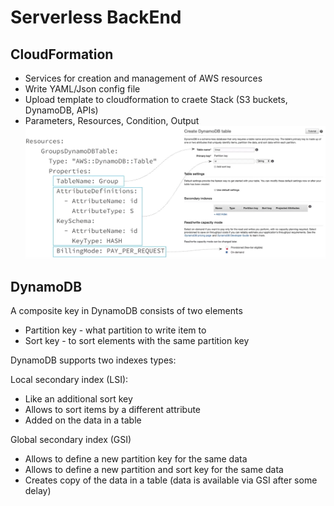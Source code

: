 # Serverless BackEnd
## CloudFormation
- Services for creation and management of AWS resources
- Write YAML/Json config file
- Upload template to cloudformation to craete Stack (S3 buckets, DynamoDB, APIs)
- Parameters, Resources, Condition, Output
![CloudFormation](./fig/CloudFormation.png)

## DynamoDB
A composite key in DynamoDB consists of two elements
- Partition key - what partition to write item to
- Sort key - to sort elements with the same partition key


DynamoDB supports two indexes types:

Local secondary index (LSI):

- Like an additional sort key
- Allows to sort items by a different attribute
- Added on the data in a table

Global secondary index (GSI)

- Allows to define a new partition key for the same data
- Allows to define a new partition and sort key for the same data
- Creates copy of the data in a table (data is available via GSI after some delay)